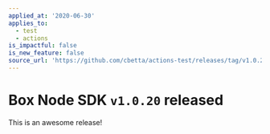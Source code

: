 ```yaml
---
applied_at: '2020-06-30'
applies_to:
  - test
  - actions
is_impactful: false
is_new_feature: false
source_url: 'https://github.com/cbetta/actions-test/releases/tag/v1.0.20'
---
```


# Box Node SDK `v1.0.20` released

This is an awesome release!

